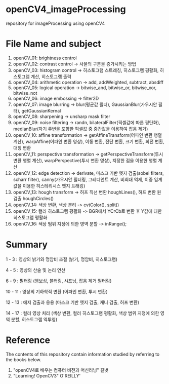 # openCV4_imageProcessing
repository for imageProcessing using openCV4

# File Name and subject
1. openCV_01: brightness control
2. openCV_02: contrast control -> 사물의 구분을 증가시키는 방법
3. openCV_03: histogram control -> 히스토그램 스트레칭, 히스토그램 평활화, 히스토그램 계산, 히스토그램 출력
4. openCV_04: arithmetic operation -> add, addWeighted, subtract, absdiff
5. openCV_05: logical operation -> bitwise_and, bitwise_or, bitwise_xor, bitwise_not
6. openCV_06: image embossing -> filter2D
7. openCV_07: image blurring -> blur(평균값 필터), GaussianBlur(가우시안 필터), getGaussianKernal
8. openCV_08: sharpening -> unsharp mask filter
9. openCV_09: noise filtering -> randn, bilateralFilter(픽셀값에 따른 평탄화), medianBlur(자기 주변을 포함한 픽셀값 중 중간값을 이용하여 잡음 제거)
10. openCV_10: affine transformation -> getAffineTransform(어파인 변환 행렬 계산), warpAffine(어파인 변환 영상), 이동 변환, 전단 변환, 크기 변환, 회전 변환, 대칭 변환
11. openCV_11: perspective transformation -> getPerspectiveTransform(투시 변환 행렬 계산), warpPerspective(투시 변환 영상), 지정한 점을 이용한 행렬 계산
12. openCV_12: edge detection -> derivate, 마스크 기반 엣지 검출(sobel filters, scharr filter), canny(가우시안 필터링, 그레디언트 계산, 비최대 억제, 이중 임계값을 이용한 히스테리시스 엣지 트래킹)
13. openCV_13: hough transform -> 허프 직선 변환 houghLines(), 허프 변환 원 검출 houghCircles()
14. openCV_14: 색상 변환, 색상 분리 -> cvtColor(), split()
15. openCV_15: 컬러 히스토그램 평활화 -> BGR에서 YCrCb로 변환 후 Y값에 대한 히스토그램 평활화
16. openCV_16: 색상 범위 지정에 의한 영역 분할 -> inRange();

# Summary
1 - 3 : 영상의 밝기와 명암비 조절 (밝기, 명암비, 히스토그램)

4 - 5 : 영상의 산술 및 논리 연산

6 - 9 : 필터링 (엠보싱, 블러링, 샤프닝, 잡음 제거 필터링)

10 - 11 : 영상의 기하학적 변환 (어파인 변환, 투시 변환)

12 - 13 : 에지 검출과 응용 (마스크 기반 엣지 검출, 캐니 검출, 허프 변환)

14 - 17 : 컬러 영상 처리 (색상 변환, 컬러 히스토그램 평활화, 색상 범위 지정에 의한 영역 분할, 히스토그램 역투영)

# Reference
The contents of this repository contain information studied by referring to the books below.
1. "openCV4로 배우는 컴퓨터 비전과 머신러닝" 길벗
2. "Learning! OpenCV3" O'REILLY'
